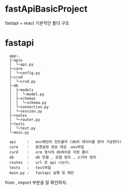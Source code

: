 # fastApiBasicProject

fastapi + react 기본적인 폴더 구조 

# fastapi 
```
  app:.
  ├─apis
  │  └─api.py
  ├─core
  │  └─config.py
  ├─crud
  │  └─crud.py
  ├─db
  │  ├─models
  │  │  └─model.py
  │  ├─schemas
  │  │  └─schema.py  
  │  └─connection.py
  │  └─session.py
  ├─routes
  │  └─router.py
  ├─tests
  │  └─test.py  
  └─main.py
  
  api     :   mvc패턴의 컨트롤러 (db의 데이터를 받아 가공한다)
  core    :   환경설정 정보 제공 .env파일 
  curd    :   orm 형식의 db쿼리문 저장 폴더
  db      :   db 연결 , 모델 정의 , 스키마 정의
  routes  :   url 로 api 나눈다.
  tests   :   test파일
  main.py :   fastapi 실행 및 메인
  ```
  from , import 부분을 잘 확인하자.
